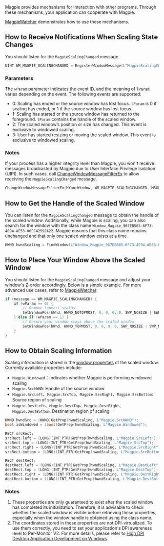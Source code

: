 Magpie provides mechanisms for interaction with other programs. Through these mechanisms, your application can cooperate with Magpie.

[MagpieWatcher](https://github.com/Blinue/MagpieWatcher) demonstrates how to use these mechanisms.

## How to Receive Notifications When Scaling State Changes

You should listen for the `MagpieScalingChanged` message.

```c++
UINT WM_MAGPIE_SCALINGCHANGED = RegisterWindowMessage(L"MagpieScalingChanged");
```

### Parameters

The `wParam` parameter indicates the event ID, and the meaning of `lParam` varies depending on the event. The following events are supported:

* 0: Scaling has ended or the source window has lost focus. `lParam` is 0 if scaling has ended, or 1 if the source window has lost focus.
* 1: Scaling has started or the source window has returned to the foreground. `lParam` contains the handle of the scaled window.
* 2: The scaled window’s position or size has changed. This event is exclusive to windowed scaling.
* 3: User has started resizing or moving the scaled window. This event is exclusive to windowed scaling.

### Notes

If your process has a higher integrity level than Magpie, you won't receive messages broadcasted by Magpie due to User Interface Privilege Isolation (UIPI). In such cases, call [ChangeWindowMessageFilterEx](https://learn.microsoft.com/en-us/windows/win32/api/winuser/nf-winuser-changewindowmessagefilterex) to allow receiving the `MagpieScalingChanged` message.

```c++
ChangeWindowMessageFilterEx(hYourWindow, WM_MAGPIE_SCALINGCHANGED, MSGFLT_ADD, nullptr);
```

## How to Get the Handle of the Scaled Window

You can listen for the `MagpieScalingChanged` message to obtain the handle of the scaled window. Additionally, while Magpie is scaling, you can also search for the window with the class name `Window_Magpie_967EB565-6F73-4E94-AE53-00CC42592A22`. Magpie ensures that this class name remains unchanged and that only one scaled window exists at a time.

```c++
HWND hwndScaling = FindWindow(L"Window_Magpie_967EB565-6F73-4E94-AE53-00CC42592A22", nullptr);
```

## How to Place Your Window Above the Scaled Window

You should listen for the `MagpieScalingChanged` message and adjust your window's Z-order accordingly. Below is a simple example. For more advanced use cases, refer to [MagpieWatcher](https://github.com/Blinue/MagpieWatcher).

```c++
if (message == WM_MAGPIE_SCALINGCHANGED) {
    if (wParam == 0) {
        // Remove topmost status
        SetWindowPos(hWnd, HWND_NOTOPMOST, 0, 0, 0, 0, SWP_NOSIZE | SWP_NOMOVE);
    } else if (wParam == 1) {
        // Ensure your window stays above the scaled window
        SetWindowPos(hWnd, HWND_TOPMOST, 0, 0, 0, 0, SWP_NOSIZE | SWP_NOMOVE);
    }
}
```

## How to Obtain Scaling Information

Scaling information is stored in the [window properties](https://learn.microsoft.com/en-us/windows/win32/winmsg/about-window-properties) of the scaled window. Currently available properties include:

* `Magpie.Windowed`：Indicates whether Magpie is performing windowed scaling
* `Magpie.SrcHWND`: Handle of the source window
* `Magpie.SrcLeft`、`Magpie.SrcTop`、`Magpie.SrcRight`、`Magpie.SrcBottom`: Source region of scaling
* `Magpie.DestLeft`、`Magpie.DestTop`、`Magpie.DestRight`、`Magpie.DestBottom`: Destination region of scaling

```c++
HWND hwndSrc = (HWND)GetProp(hwndScaling, L"Magpie.SrcHWND");
bool isWindowed = (bool)GetProp(hwndScaling, L"Magpie.Windowed");

RECT srcRect;
srcRect.left = (LONG)(INT_PTR)GetProp(hwndScaling, L"Magpie.SrcLeft");
srcRect.top = (LONG)(INT_PTR)GetProp(hwndScaling, L"Magpie.SrcTop");
srcRect.right = (LONG)(INT_PTR)GetProp(hwndScaling, L"Magpie.SrcRight");
srcRect.bottom = (LONG)(INT_PTR)GetProp(hwndScaling, L"Magpie.SrcBottom");

RECT destRect;
destRect.left = (LONG)(INT_PTR)GetProp(hwndScaling, L"Magpie.DestLeft");
destRect.top = (LONG)(INT_PTR)GetProp(hwndScaling, L"Magpie.DestTop");
destRect.right = (LONG)(INT_PTR)GetProp(hwndScaling, L"Magpie.DestRight");
destRect.bottom = (LONG)(INT_PTR)GetProp(hwndScaling, L"Magpie.DestBottom");
```

### Notes

1. These properties are only guaranteed to exist after the scaled window has completed its initialization. Therefore, it is advisable to check whether the scaled window is visible before retrieving these properties, especially when the window handle is obtained using the class name.
2. The coordinates stored in these properties are not DPI-virtualized. To use them correctly, you need to set your application's DPI awareness level to Per-Monitor V2. For more details, please refer to [High DPI Desktop Application Development on Windows](https://learn.microsoft.com/en-us/windows/win32/hidpi/high-dpi-desktop-application-development-on-windows).
